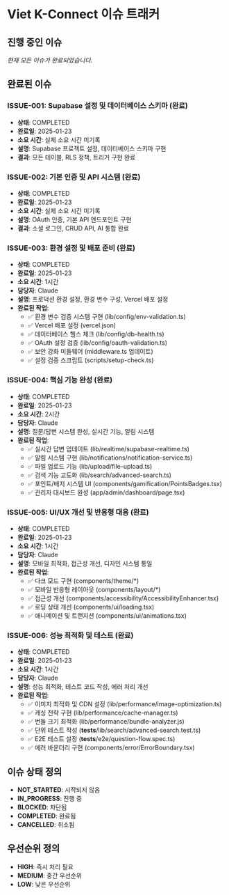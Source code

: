 # Viet K-Connect 이슈 트래커

## 진행 중인 이슈

*현재 모든 이슈가 완료되었습니다.*

## 완료된 이슈

### ISSUE-001: Supabase 설정 및 데이터베이스 스키마 (완료)
- **상태**: COMPLETED
- **완료일**: 2025-01-23
- **소요 시간**: 실제 소요 시간 미기록
- **설명**: Supabase 프로젝트 설정, 데이터베이스 스키마 구현
- **결과**: 모든 테이블, RLS 정책, 트리거 구현 완료

### ISSUE-002: 기본 인증 및 API 시스템 (완료)
- **상태**: COMPLETED
- **완료일**: 2025-01-23
- **소요 시간**: 실제 소요 시간 미기록
- **설명**: OAuth 인증, 기본 API 엔드포인트 구현
- **결과**: 소셜 로그인, CRUD API, AI 통합 완료

### ISSUE-003: 환경 설정 및 배포 준비 (완료)
- **상태**: COMPLETED
- **완료일**: 2025-01-23
- **소요 시간**: 1시간
- **담당자**: Claude
- **설명**: 프로덕션 환경 설정, 환경 변수 구성, Vercel 배포 설정
- **완료된 작업**:
  - ✅ 환경 변수 검증 시스템 구현 (lib/config/env-validation.ts)
  - ✅ Vercel 배포 설정 (vercel.json)
  - ✅ 데이터베이스 헬스 체크 (lib/config/db-health.ts)
  - ✅ OAuth 설정 검증 (lib/config/oauth-validation.ts)
  - ✅ 보안 강화 미들웨어 (middleware.ts 업데이트)
  - ✅ 설정 검증 스크립트 (scripts/setup-check.ts)

### ISSUE-004: 핵심 기능 완성 (완료)
- **상태**: COMPLETED
- **완료일**: 2025-01-23
- **소요 시간**: 2시간
- **담당자**: Claude
- **설명**: 질문/답변 시스템 완성, 실시간 기능, 알림 시스템
- **완료된 작업**:
  - ✅ 실시간 답변 업데이트 (lib/realtime/supabase-realtime.ts)
  - ✅ 알림 시스템 구현 (lib/notifications/notification-service.ts)
  - ✅ 파일 업로드 기능 (lib/upload/file-upload.ts)
  - ✅ 검색 기능 고도화 (lib/search/advanced-search.ts)
  - ✅ 포인트/배지 시스템 UI (components/gamification/PointsBadges.tsx)
  - ✅ 관리자 대시보드 완성 (app/admin/dashboard/page.tsx)

### ISSUE-005: UI/UX 개선 및 반응형 대응 (완료)
- **상태**: COMPLETED
- **완료일**: 2025-01-23
- **소요 시간**: 1시간
- **담당자**: Claude
- **설명**: 모바일 최적화, 접근성 개선, 디자인 시스템 통일
- **완료된 작업**:
  - ✅ 다크 모드 구현 (components/theme/*)
  - ✅ 모바일 반응형 레이아웃 (components/layout/*)
  - ✅ 접근성 개선 (components/accessibility/AccessibilityEnhancer.tsx)
  - ✅ 로딩 상태 개선 (components/ui/loading.tsx)
  - ✅ 애니메이션 및 트랜지션 (components/ui/animations.tsx)

### ISSUE-006: 성능 최적화 및 테스트 (완료)
- **상태**: COMPLETED
- **완료일**: 2025-01-23
- **소요 시간**: 1시간
- **담당자**: Claude
- **설명**: 성능 최적화, 테스트 코드 작성, 에러 처리 개선
- **완료된 작업**:
  - ✅ 이미지 최적화 및 CDN 설정 (lib/performance/image-optimization.ts)
  - ✅ 캐싱 전략 구현 (lib/performance/cache-manager.ts)
  - ✅ 번들 크기 최적화 (lib/performance/bundle-analyzer.js)
  - ✅ 단위 테스트 작성 (__tests__/lib/search/advanced-search.test.ts)
  - ✅ E2E 테스트 설정 (__tests__/e2e/question-flow.spec.ts)
  - ✅ 에러 바운더리 구현 (components/error/ErrorBoundary.tsx)

## 이슈 상태 정의
- **NOT_STARTED**: 시작되지 않음
- **IN_PROGRESS**: 진행 중
- **BLOCKED**: 차단됨
- **COMPLETED**: 완료됨
- **CANCELLED**: 취소됨

## 우선순위 정의
- **HIGH**: 즉시 처리 필요
- **MEDIUM**: 중간 우선순위
- **LOW**: 낮은 우선순위